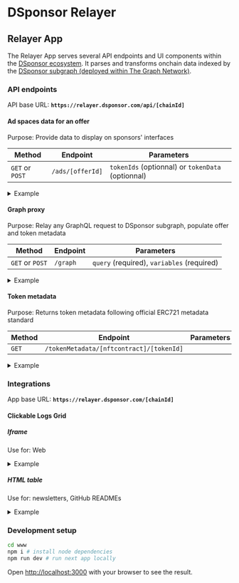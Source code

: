 # DSponsor Relayer

## Relayer App

The Relayer App serves several API endpoints and UI components within the [DSponsor ecosystem](https://dsponsor.com). It parses and transforms onchain data indexed by the [DSponsor subgraph (deployed within The Graph Network)](https://github.com/dcast-media/dsponsor-subgraph).

### API endpoints

API base URL: **`https://relayer.dsponsor.com/api/[chainId]`**

#### Ad spaces data for an offer

Purpose: Provide data to display on sponsors' interfaces

|Method|Endpoint|Parameters|
|--|--|--|
|`GET` or `POST`|`/ads/[offerId]`| `tokenIds` (optionnal) or `tokenData` (optionnal)|

<details>

<summary>
 Example
</summary>

##### Request

```bash
curl 'https://relayer.dsponsor.com/api/11155111/ads/1?tokenData=web3,twitter,staking'
```

##### Response

```json
{
    "65329693524297118063646238334159138948524025175806621014596919199733788562630": {
        "imageURL-6.4:1": {
            "state": "CURRENT_ACCEPTED",
            "data": "https://6f375d41f2a33f1f08f6042a65d49ec9.ipfscdn.io/ipfs/bafybeihkthq6hnez2tfogymwnktkgnpbpbvreizpclhvzywyxkc6ukqa7u/"
        },
        "linkURL": {
            "state": "CURRENT_ACCEPTED",
            "data": "https://test.fr"
        },
        "tokenData": "web3",
        "_buy": {
            "mint": null,
            "secondary": null
        },
        "xCreatorHandle": {
            "state": "UNAVAILABLE",
            "data": null
        },
        "xSpaceId": {
            "state": "UNAVAILABLE",
            "data": null
        }
    },
    "101661046026135114031620108954831493212219976668510473490175828180454937635060": {
        "_buy": {
            "mint": null,
            "secondary": null
        },
        "imageURL-6.4:1": {
            "state": "UNAVAILABLE",
            "data": "https://relayer.dsponsor.com/reserved.webp"
        },
        "linkURL": {
            "state": "UNAVAILABLE",
            "data": "https://app.staging.dsponsor.com/sepolia/offer/1/101661046026135114031620108954831493212219976668510473490175828180454937635060"
        },
        "xCreatorHandle": {
            "state": "UNAVAILABLE",
            "data": null
        },
        "xSpaceId": {
            "state": "UNAVAILABLE",
            "data": null
        }
    },
    "64873369441774726751632143071124460964591437972899336413549633584093280026386": {
        "tokenData": "staking",
        "_buy": {
            "mint": null,
            "secondary": {
                "listingType": "Auction",
                "startTime": "1713975960",
                "endTime": "1717863960",
                "currency": "0x94a9d9ac8a22534e3faca9f4e7f2e2cf85d5e4c8",
                "buyoutPricePerToken": "10000000000",
                "reservePricePerToken": "2500000",
                "status": "CREATED",
                "bids": []
            }
        },
        "imageURL-6.4:1": {
            "state": "BUY_MARKET",
            "data": "https://relayer.dsponsor.com/available.webp"
        },
        "linkURL": {
            "state": "BUY_MARKET",
            "data": "https://app.staging.dsponsor.com/sepolia/offer/1/64873369441774726751632143071124460964591437972899336413549633584093280026386"
        },
        "xCreatorHandle": {
            "state": "BUY_MARKET",
            "data": null
        },
        "xSpaceId": {
            "state": "BUY_MARKET",
            "data": null
        }
    },
    "_tokenIds": [
        "65329693524297118063646238334159138948524025175806621014596919199733788562630",
        "101661046026135114031620108954831493212219976668510473490175828180454937635060",
        "64873369441774726751632143071124460964591437972899336413549633584093280026386"
    ],
    "_tokenData": [
        "web3",
        "twitter",
        "staking"
    ]
}
```

</details>

#### Graph proxy

Purpose: Relay any GraphQL request to DSponsor subgraph, populate offer and token metadata

|Method|Endpoint|Parameters|
|--|--|--|
|`GET` or `POST`|`/graph`| `query` (required), `variables` (required)|

<details>

<summary>
 Example
</summary>

##### Request

```bash
curl 'https://relayer.dsponsor.com/api/11155111/graph' \
  --data-raw '{"query":"query OfferRequest($offerId: String) {\n  adOffers(where: {id: $offerId} ) {\n    id\n    metadataURL\n    adParameters(where: { enable: true }) {      \n      adParameter {\n        id\n        base\n        variants\n      }\n    }\n    nftContract {\n      tokens {\n        mint {\n          tokenData\n        }\n      }\n    }\n  }\n}","variables":{"offerId":"1"},"operationName":"OfferRequest"}'
```

##### Response

```json
{
    "data": {
        "adOffers": [
            {
                "id": "1",
                "metadataURL": "...",
                "metadata": { ... }
        ]           
    }
}
```

</details>

#### Token metadata

Purpose: Returns token metadata following official ERC721 metadata standard

|Method|Endpoint|Parameters|
|--|--|--|
|`GET`|`/tokenMetadata/[nftcontract]/[tokenId]`||

<details>

<summary>
 Example
</summary>

##### Request

```bash
curl 'https://relayer.dsponsor.com/api/11155111/tokenMetadata/0x6b9e4504a91b077d2b72b5186373ead75c6cdc03/2'
```

##### Response

```json
{
  "name": "Tokenmetadata name",
  "description": "Description",
  "image": "https://6f375d41f2a33f1f08f6042a65d49ec9.ipfscdn.io/ipfs/bafybeiffjiyl3sjjavmyrmawl6huvuwjxtddef7kn3fqlyabeh72gkchzy/"
}
```

</details>

### Integrations

App base URL: **`https://relayer.dsponsor.com/[chainId]`**

#### Clickable Logs Grid

##### Iframe

Use for: Web

<details>

<summary>
Example

</summary>

```
 <iframe src="https://relayer.dsponsor.com/11155111/iframe/10?bgColor=0d102d" height="100%" width="100%" />
```

</details>

##### HTML table

Use for: newsletters, GitHub READMEs

<details>

<summary>
Example
</summary>

###### HTML code

```html

<table width="100%" border="0" cellspacing="0" cellpadding="0" style="table-layout: fixed;">
  <tr>
    <td width="20%" style="text-align: center; padding: 10px;">
      <a href="https://relayer.dsponsor.com/11155111/ads/3/0/link" target="_blank" rel="noopener noreferrer">
        <img src="https://relayer.dsponsor.com/11155111/ads/3/0/image" style="max-width: 100%; height: auto; display: block;" alt="No Ad">
      </a>
    </td>
    <td width="20%" style="text-align: center; padding: 10px;">
      <a href="https://relayer.dsponsor.com/11155111/ads/3/1/link" target="_blank" rel="noopener noreferrer">
        <img src="https://relayer.dsponsor.com/11155111/ads/3/1/image" style="max-width: 100%; height: auto; display: block;" alt="No Ad">
      </a>
    </td>
    <td width="20%" style="text-align: center; padding: 10px;">
      <a href="https://relayer.dsponsor.com/11155111/ads/3/2/link" target="_blank" rel="noopener noreferrer">
        <img src="https://relayer.dsponsor.com/11155111/ads/3/2/image" style="max-width: 100%; height: auto; display: block;" alt="No Ad">
      </a>
    </td>
    <td width="20%" style="text-align: center; padding: 10px;">
      <a href="https://relayer.dsponsor.com/11155111/ads/3/3/link" target="_blank" rel="noopener noreferrer">
        <img src="https://relayer.dsponsor.com/11155111/ads/3/3/image" style="max-width: 100%; height: auto; display: block;" alt="No Ad">
      </a>
    </td>
    <td width="20%" style="text-align: center; padding: 10px;">
      <a href="https://relayer.dsponsor.com/11155111/ads/3/4/link" target="_blank" rel="noopener noreferrer">
        <img src="https://relayer.dsponsor.com/11155111/ads/3/4/image" style="max-width: 100%; height: auto; display: block;" alt="No Ad">
      </a>
    </td>
  </tr>
  <tr>
    <td width="20%" style="text-align: center; padding: 10px;">
      <a href="https://relayer.dsponsor.com/11155111/ads/3/5/link" target="_blank" rel="noopener noreferrer">
        <img src="https://relayer.dsponsor.com/11155111/ads/3/5/image" style="max-width: 100%; height: auto; display: block;" alt="No Ad">
      </a>
    </td>
    <td width="20%" style="text-align: center; padding: 10px;">
      <a href="https://relayer.dsponsor.com/11155111/ads/3/6/link" target="_blank" rel="noopener noreferrer">
        <img src="https://relayer.dsponsor.com/11155111/ads/3/6/image" style="max-width: 100%; height: auto; display: block;" alt="No Ad">
      </a>
    </td>
    <td width="20%" style="text-align: center; padding: 10px;">
      <a href="https://relayer.dsponsor.com/11155111/ads/3/7/link" target="_blank" rel="noopener noreferrer">
        <img src="https://relayer.dsponsor.com/11155111/ads/3/7/image" style="max-width: 100%; height: auto; display: block;" alt="No Ad">
      </a>
    </td>
    <td width="20%" style="text-align: center; padding: 10px;">
      <a href="https://relayer.dsponsor.com/11155111/ads/3/8/link" target="_blank" rel="noopener noreferrer">
        <img src="https://relayer.dsponsor.com/11155111/ads/3/8/image" style="max-width: 100%; height: auto; display: block;" alt="No Ad">
      </a>
    </td>
    <td width="20%" style="text-align: center; padding: 10px;">
      <a href="https://relayer.dsponsor.com/11155111/ads/3/9/link" target="_blank" rel="noopener noreferrer">
        <img src="https://relayer.dsponsor.com/11155111/ads/3/9/image" style="max-width: 100%; height: auto; display: block;" alt="No Ad">
      </a>
    </td>
  </tr>
</table>

```

###### Result

<table width="100%" border="0" cellspacing="0" cellpadding="0" style="table-layout: fixed;">
  <tr>
    <td width="20%" style="text-align: center; padding: 10px;">
      <a href="https://relayer.dsponsor.com/11155111/ads/3/0/link" target="_blank" rel="noopener noreferrer">
        <img src="https://relayer.dsponsor.com/11155111/ads/3/0/image" style="max-width: 100%; height: auto; display: block;" alt="No Ad">
      </a>
    </td>
    <td width="20%" style="text-align: center; padding: 10px;">
      <a href="https://relayer.dsponsor.com/11155111/ads/3/1/link" target="_blank" rel="noopener noreferrer">
        <img src="https://relayer.dsponsor.com/11155111/ads/3/1/image" style="max-width: 100%; height: auto; display: block;" alt="No Ad">
      </a>
    </td>
    <td width="20%" style="text-align: center; padding: 10px;">
      <a href="https://relayer.dsponsor.com/11155111/ads/3/2/link" target="_blank" rel="noopener noreferrer">
        <img src="https://relayer.dsponsor.com/11155111/ads/3/2/image" style="max-width: 100%; height: auto; display: block;" alt="No Ad">
      </a>
    </td>
    <td width="20%" style="text-align: center; padding: 10px;">
      <a href="https://relayer.dsponsor.com/11155111/ads/3/3/link" target="_blank" rel="noopener noreferrer">
        <img src="https://relayer.dsponsor.com/11155111/ads/3/3/image" style="max-width: 100%; height: auto; display: block;" alt="No Ad">
      </a>
    </td>
    <td width="20%" style="text-align: center; padding: 10px;">
      <a href="https://relayer.dsponsor.com/11155111/ads/3/4/link" target="_blank" rel="noopener noreferrer">
        <img src="https://relayer.dsponsor.com/11155111/ads/3/4/image" style="max-width: 100%; height: auto; display: block;" alt="No Ad">
      </a>
    </td>
  </tr>
  <tr>
    <td width="20%" style="text-align: center; padding: 10px;">
      <a href="https://relayer.dsponsor.com/11155111/ads/3/5/link" target="_blank" rel="noopener noreferrer">
        <img src="https://relayer.dsponsor.com/11155111/ads/3/5/image" style="max-width: 100%; height: auto; display: block;" alt="No Ad">
      </a>
    </td>
    <td width="20%" style="text-align: center; padding: 10px;">
      <a href="https://relayer.dsponsor.com/11155111/ads/3/6/link" target="_blank" rel="noopener noreferrer">
        <img src="https://relayer.dsponsor.com/11155111/ads/3/6/image" style="max-width: 100%; height: auto; display: block;" alt="No Ad">
      </a>
    </td>
    <td width="20%" style="text-align: center; padding: 10px;">
      <a href="https://relayer.dsponsor.com/11155111/ads/3/7/link" target="_blank" rel="noopener noreferrer">
        <img src="https://relayer.dsponsor.com/11155111/ads/3/7/image" style="max-width: 100%; height: auto; display: block;" alt="No Ad">
      </a>
    </td>
    <td width="20%" style="text-align: center; padding: 10px;">
      <a href="https://relayer.dsponsor.com/11155111/ads/3/8/link" target="_blank" rel="noopener noreferrer">
        <img src="https://relayer.dsponsor.com/11155111/ads/3/8/image" style="max-width: 100%; height: auto; display: block;" alt="No Ad">
      </a>
    </td>
    <td width="20%" style="text-align: center; padding: 10px;">
      <a href="https://relayer.dsponsor.com/11155111/ads/3/9/link" target="_blank" rel="noopener noreferrer">
        <img src="https://relayer.dsponsor.com/11155111/ads/3/9/image" style="max-width: 100%; height: auto; display: block;" alt="No Ad">
      </a>
    </td>
  </tr>
</table>

</details>

### Development setup

```bash
cd www
npm i # install node dependencies
npm run dev # run next app locally
```

Open [http://localhost:3000](http://localhost:3000) with your browser to see the result.
